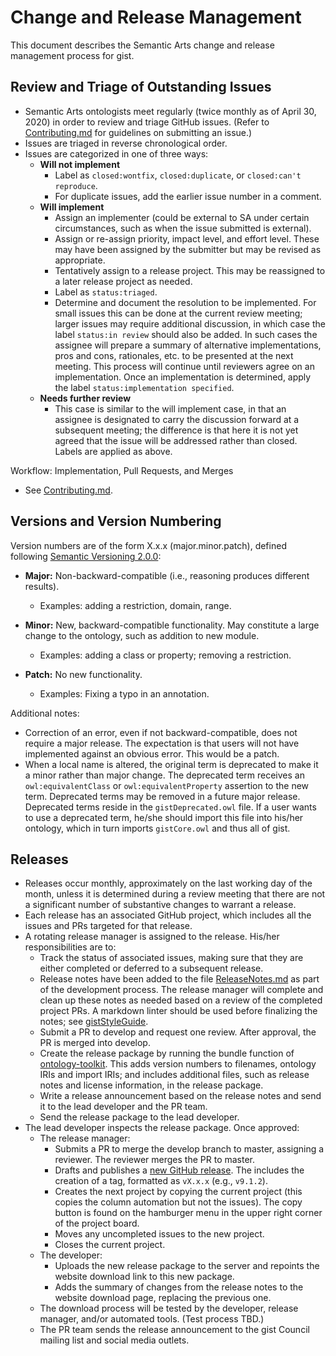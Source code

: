 Change and Release Management
=====

This document describes the Semantic Arts change and release management process for gist.

Review and Triage of Outstanding Issues
-----

- Semantic Arts ontologists meet regularly (twice monthly as of April 30, 2020) in order to review and triage GitHub issues. (Refer to [Contributing.md](Contributing.md) for guidelines on submitting an issue.)
- Issues are triaged in reverse chronological order.
- Issues are categorized in one of three ways:
  - **Will not implement**
    - Label as `closed:wontfix`, `closed:duplicate`, or `closed:can't reproduce`.
    - For duplicate issues, add the earlier issue number in a comment.
  - **Will implement**
    - Assign an implementer (could be external to SA under certain circumstances, such as when the issue submitted is external).
    - Assign or re-assign priority, impact level, and effort level. These may have been assigned by the submitter but may be revised as appropriate.
    - Tentatively assign to a release project. This may be reassigned to a later release project as needed.
    - Label as `status:triaged`.
    - Determine and document the resolution to be implemented. For small issues this can be done at the current review meeting; larger issues may require additional discussion, in which case the label `status:in review` should also be added. In such cases the assignee will prepare a summary of alternative implementations, pros and cons, rationales, etc. to be presented at the next meeting. This process will continue until reviewers agree on an implementation. Once an implementation is determined, apply the label `status:implementation specified`.
  - **Needs further review**
    - This case is similar to the will implement case, in that an assignee is designated to carry the discussion forward at a subsequent meeting; the difference is that here it is not yet agreed that the issue will be addressed rather than closed. Labels are applied as above.

Workflow: Implementation, Pull Requests, and Merges

- See [Contributing.md](Contributing.md).

Versions and Version Numbering
-----

Version numbers are of the form X.x.x (major.minor.patch), defined following [Semantic Versioning 2.0.0](https://semver.org/):

- **Major:** Non-backward-compatible (i.e., reasoning produces different results).
  - Examples: adding a restriction, domain, range.

- **Minor:** New, backward-compatible functionality. May constitute a large change to the ontology, such as addition to new module.
  - Examples: adding a class or property; removing a restriction.

- **Patch:** No new functionality.
  - Examples: Fixing a typo in an annotation.

Additional notes:

- Correction of an error, even if not backward-compatible, does not require a major release. The expectation is that users will not have implemented against an obvious error. This would be a patch.
- When a local name is altered, the original term is deprecated to make it a minor rather than major change. The deprecated term receives an `owl:equivalentClass` or `owl:equivalentProperty` assertion to the new term. Deprecated terms may be removed in a future major release. Deprecated terms reside in the `gistDeprecated.owl` file. If a user wants to use a deprecated term, he/she should import this file into his/her ontology, which in turn imports `gistCore.owl` and thus all of gist.

Releases
-----

- Releases occur monthly, approximately on the last working day of the month, unless it is determined during a review meeting that there are not a significant number of substantive changes to warrant a release.
- Each release has an associated GitHub project, which includes all the issues and PRs targeted for that release.
- A rotating release manager is assigned to the release. His/her responsibilities are to:
  - Track the status of associated issues, making sure that they are either completed or deferred to a subsequent release.
  - Release notes have been added to the file [ReleaseNotes.md](ReleaseNotes.md) as part of the development process. The release manager will complete and clean up these notes as needed based on a review of the completed project PRs. A markdown linter should be used before finalizing the notes; see [gistStyleGuide](gistStyleGuide.md).
  - Submit a PR to develop and request one review. After approval, the PR is merged into develop.
  - Create the release package by running the bundle function of [ontology-toolkit](https://github.com/semanticarts/ontology-toolkit). This adds version numbers to filenames, ontology IRIs and import IRIs; and includes additional files, such as release notes and license information, in the release package.
  - Write a release announcement based on the release notes and send it to the lead developer and the PR team.
  - Send the release package to the lead developer.
- The lead developer inspects the release package. Once approved:
  - The release manager:
    - Submits a PR to merge the develop branch to master, assigning a reviewer. The reviewer merges the PR to master.
    - Drafts and publishes a [new GitHub release](https://github.com/semanticarts/gist/releases/new). The includes the creation of a tag, formatted as `vX.x.x` (e.g., `v9.1.2`).
    - Creates the next project by copying the current project (this copies the column automation but not the issues). The copy button is found on the hamburger menu in the upper right corner of the project board.
    - Moves any uncompleted issues to the new project.
    - Closes the current project.
  - The developer:
    - Uploads the new release package to the server and repoints the website download link to this new package.
    - Adds the summary of changes from the release notes to the website download page, replacing the previous one.
  - The download process will be tested by the developer, release manager, and/or automated tools. (Test process TBD.)
  - The PR team sends the release announcement to the gist Council mailing list and social media outlets.
